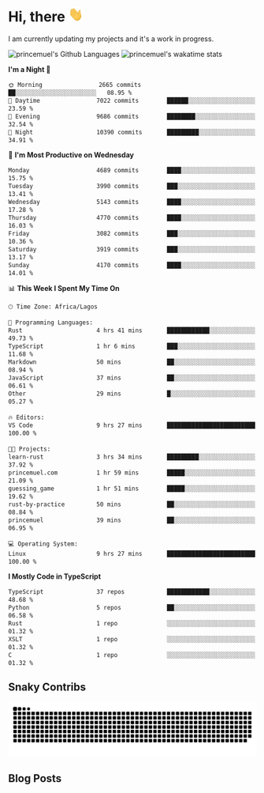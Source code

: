 # Hi, there <img src='/assets/wave.gif' alt='Just saying hello' width='30' height='30' />

<!--
**princemuel/princemuel** is a ✨ _special_ ✨ repository because its `README.md` (this file) appears on your GitHub profile.

Here are some ideas to get you started:

- 🔭 I’m currently working on ...
- 🌱 I’m currently learning ...
- 👯 I’m looking to collaborate on ...
- 🤔 I’m looking for help with ...
- 💬 Ask me about ...
- 📫 How to reach me: ...
- 😄 Pronouns: ...
- ⚡ Fun fact: ...
-->

I am currently updating my projects and it's a work in progress.

![princemuel's Github Languages](https://github-readme-stats.vercel.app/api/top-langs/?username=princemuel&text_color=586069&layout=compact&hide_border=true&title_color=0366d6&count_private=true&include_all_commits=true&theme=tokyonight&show_icons=true)
![princemuel's wakatime stats](https://github-readme-stats.vercel.app/api/wakatime?username=princemuel&text_color=586069&layout=compact&hide_border=true&title_color=0366d6&count_private=true&include_all_commits=true&theme=tokyonight&show_icons=true)

<!--START_SECTION:waka-->

**I'm a Night 🦉**

```text
🌞 Morning                2665 commits        ██░░░░░░░░░░░░░░░░░░░░░░░   08.95 %
🌆 Daytime                7022 commits        ██████░░░░░░░░░░░░░░░░░░░   23.59 %
🌃 Evening                9686 commits        ████████░░░░░░░░░░░░░░░░░   32.54 %
🌙 Night                  10390 commits       █████████░░░░░░░░░░░░░░░░   34.91 %
```

📅 **I'm Most Productive on Wednesday**

```text
Monday                   4689 commits        ████░░░░░░░░░░░░░░░░░░░░░   15.75 %
Tuesday                  3990 commits        ███░░░░░░░░░░░░░░░░░░░░░░   13.41 %
Wednesday                5143 commits        ████░░░░░░░░░░░░░░░░░░░░░   17.28 %
Thursday                 4770 commits        ████░░░░░░░░░░░░░░░░░░░░░   16.03 %
Friday                   3082 commits        ███░░░░░░░░░░░░░░░░░░░░░░   10.36 %
Saturday                 3919 commits        ███░░░░░░░░░░░░░░░░░░░░░░   13.17 %
Sunday                   4170 commits        ████░░░░░░░░░░░░░░░░░░░░░   14.01 %
```

📊 **This Week I Spent My Time On**

```text
🕑︎ Time Zone: Africa/Lagos

💬 Programming Languages:
Rust                     4 hrs 41 mins       ████████████░░░░░░░░░░░░░   49.73 %
TypeScript               1 hr 6 mins         ███░░░░░░░░░░░░░░░░░░░░░░   11.68 %
Markdown                 50 mins             ██░░░░░░░░░░░░░░░░░░░░░░░   08.94 %
JavaScript               37 mins             ██░░░░░░░░░░░░░░░░░░░░░░░   06.61 %
Other                    29 mins             █░░░░░░░░░░░░░░░░░░░░░░░░   05.27 %

🔥 Editors:
VS Code                  9 hrs 27 mins       █████████████████████████   100.00 %

🐱‍💻 Projects:
learn-rust               3 hrs 34 mins       █████████░░░░░░░░░░░░░░░░   37.92 %
princemuel.com           1 hr 59 mins        █████░░░░░░░░░░░░░░░░░░░░   21.09 %
guessing_game            1 hr 51 mins        █████░░░░░░░░░░░░░░░░░░░░   19.62 %
rust-by-practice         50 mins             ██░░░░░░░░░░░░░░░░░░░░░░░   08.84 %
princemuel               39 mins             ██░░░░░░░░░░░░░░░░░░░░░░░   06.95 %

💻 Operating System:
Linux                    9 hrs 27 mins       █████████████████████████   100.00 %
```

**I Mostly Code in TypeScript**

```text
TypeScript               37 repos            ████████████░░░░░░░░░░░░░   48.68 %
Python                   5 repos             ██░░░░░░░░░░░░░░░░░░░░░░░   06.58 %
Rust                     1 repo              ░░░░░░░░░░░░░░░░░░░░░░░░░   01.32 %
XSLT                     1 repo              ░░░░░░░░░░░░░░░░░░░░░░░░░   01.32 %
C                        1 repo              ░░░░░░░░░░░░░░░░░░░░░░░░░   01.32 %
```

<!--END_SECTION:waka-->

## Snaky Contribs

<img src='/assets/github-snake-dark.svg' alt='Snaky Contributions' />

## Blog Posts

<!-- BLOG-POST-LIST:START -->
<!-- BLOG-POST-LIST:END -->
